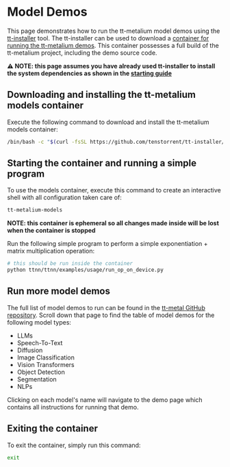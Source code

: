 # Model Demos
This page demonstrates how to run the tt-metalium model demos using the [tt-installer](https://github.com/tenstorrent/tt-installer) tool. The tt-installer can be used to download a [container for running the tt-metalium demos](https://github.com/tenstorrent/tt-installer?tab=readme-ov-file#using-tt-metalium). This container possesses a full build of the tt-metalium project, including the demo source code.

**⚠️ NOTE: this page assumes you have already used tt-installer to install the system dependencies as shown in the [starting guide](https://docs.tenstorrent.com/getting-started/README.html)**

## Downloading and installing the tt-metalium models container
Execute the following command to download and install the tt-metalium models container:
```bash
/bin/bash -c "$(curl -fsSL https://github.com/tenstorrent/tt-installer/releases/latest/download/install.sh)" --no-install-kmd --no-install-hugepages --no-install-metalium-container --install-metalium-models-container --no-install-tt-flash --no-install-tt-topology --update-firmware="off" --reboot-option="never" --mode-non-interactive
```

## Starting the container and running a simple program
To use the models container, execute this command to create an interactive shell with all configuration taken care of:
```bash
tt-metalium-models
```
**NOTE: this container is ephemeral so all changes made inside will be lost when the container is stopped**

Run the following simple program to perform a simple exponentiation + matrix multiplication operation:
```bash
# this should be run inside the container
python ttnn/ttnn/examples/usage/run_op_on_device.py
```

## Run more model demos
The full list of model demos to run can be found in the [tt-metal GitHub repository](https://github.com/tenstorrent/tt-metal/tree/main). Scroll down that page to find the table of model demos for the following model types:
* LLMs
* Speech-To-Text
* Diffusion
* Image Classification
* Vision Transformers
* Object Detection
* Segmentation
* NLPs

Clicking on each model's name will navigate to the demo page which contains all instructions for running that demo.

## Exiting the container
To exit the container, simply run this command:
```bash
exit
```
